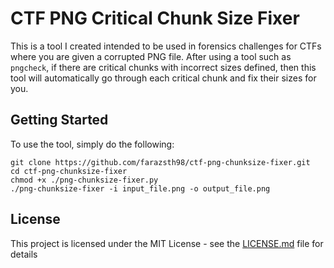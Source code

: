 # CTF PNG Critical Chunk Size Fixer

This is a tool I created intended to be used in forensics challenges for CTFs where you are given a corrupted PNG file. After using a tool such as `pngcheck`, if there are critical chunks with incorrect sizes defined, then this tool will automatically go through each critical chunk and fix their sizes for you.

## Getting Started

To use the tool, simply do the following:
```shell
git clone https://github.com/farazsth98/ctf-png-chunksize-fixer.git
cd ctf-png-chunksize-fixer
chmod +x ./png-chunksize-fixer.py
./png-chunksize-fixer -i input_file.png -o output_file.png
```

## License

This project is licensed under the MIT License - see the [LICENSE.md](LICENSE.md) file for details